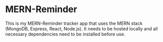 # MERN-Reminder


This is my MERN-Reminder tracker app that uses the MERN stack (MongoDB, Express, React, Node.js). It needs to be hosted locally and all necessary dependencies need to be installed before use.
